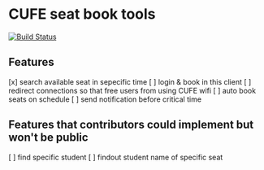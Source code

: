 # CUFE seat book tools

[![Build Status](https://travis-ci.org/PaleNeutron/CUFELibTools.svg?branch=master)](https://travis-ci.org/PaleNeutron/CUFELibTools)

## Features

[x] search available seat in sepecific time
[ ] login & book in this client
[ ] redirect connections so that free users from using CUFE wifi
[ ] auto book seats on schedule
[ ] send notification before critical time

## Features that contributors could implement but won't be public

[ ] find specific student
[ ] findout student name of specific seat